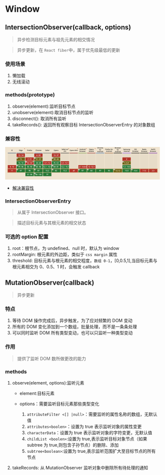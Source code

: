 # Window

## IntersectionObserver(callback, options)

> 异步检测目标元素与祖先元素的相交情况

> 异步更新，在 `React fiber`中，属于优先级最低的更新

### 使用场景

1. 懒加载
2. 无线滚动

### methods(prototype)

1. observe(element):监听目标节点
2. unobserve(element):取消目标节点的监听
3. disconnect(): 取消所有监听
4. takeRecords(): 返回所有观察目标 IntersectionObserverEntry 的对象数组

### 兼容性

![IntersectionObserver兼容性](/images/JavaScript/IntersectionObserver兼容性.png)

- [解决兼容性](https://github.com/w3c/IntersectionObserver/tree/main/polyfill)

### IntersectionObserverEntry

> 从属于 IntersectionObserver 接口。

> 描述目标元素与其根元素的相交状态

### 可选的 option 配置

1. root：根节点，为 undefined、null 时，默认为 window
2. rootMargin: 根元素的外边距，类似于 `css margin` 属性
3. threshold: 目标元素与根元素的相交程度，`数组 0-1`，[0,0.5,1],当目标元素与根元素相交为 0、0.5、1 时，会触发 callback

## MutationObserver(callback)

> 异步更新

### 特点

1. 等待 DOM 操作完成后，异步触发，为了应对频繁的 DOM 变动
2. 所有的 DOM 变化添加到一个数组，批量处理，而不是一条条处理
3. 可以同时监听 DOM 所有类型变动，也可以只监听一种类型变动

### 作用

> 提供了监听 DOM 数所做更改的能力

### methods

1. observe(element, options):监听元素

   - element:目标元素
   - options：需要监听目标元素那些类型变化

     1. `attributeFilter <[] |null>`：需要监听的属性名称的数组，无默认值
     2. `attributes<boolen>`：设置为 true 表示监听对象的属性变更
     3. `characterData`：设置为 true 表示监听对象的字符变更，无默认值
     4. `childList <boolen>`:设置为 true,表示监听目标对象节点（如果 subtree 为 true,则包含子孙节点）的删除、添加
     5. `subtree<boolean>`:设置为 true,表示监听范围扩大至目标节点的所有节点

2. takeRecords: 从 MutationObserver 监听对象中删除所有待处理的通知
